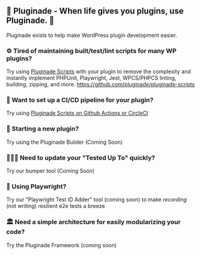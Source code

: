 ## 🍋 Pluginade - When life gives you plugins, use Pluginade. 👋
Pluginade exists to help make WordPress plugin development easier.

### ⚙️ Tired of maintaining built/test/lint scripts for many WP plugins?
Try using [Pluginade Scripts](https://github.com/pluginade/pluginade-scripts) with your plugin to remove the complexity and instantly implement PHPUnit, Playwright, Jest, WPCS/PHPCS linting, building, zipping, and more.
https://github.com/pluginade/pluginade-scripts

### 🚊 Want to set up a CI/CD pipeline for your plugin?
Try using [Pluginade Scripts on Github Actions or CircleCI](https://github.com/pluginade/cicd-examples)

### 🔨 Starting a new plugin?
Try using the Pluginade Builder (Coming Soon)

### 🏃🏻‍♀️ Need to update your "Tested Up To" quickly?
Try our bumper tool (Coming Soon)

### 🧪 Using Playwright?
Try our "Playwright Test ID Adder" tool (coming soon) to make _recording_ (not writing) resilient e2e tests a breeze

### 🏛️ Need a simple architecture for easily modularizing your code?
Try the Pluginade Framework (coming soon)
